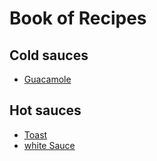 # Book of Recipes

## Cold sauces
* [Guacamole](guacamole.md)

## Hot sauces
* [Toast](toast.md)
* [white Sauce](white_sauce.md)
